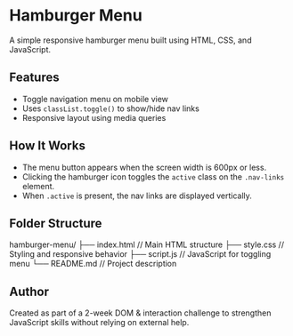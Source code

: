 # Hamburger Menu

A simple responsive hamburger menu built using HTML, CSS, and JavaScript.

## Features

- Toggle navigation menu on mobile view
- Uses `classList.toggle()` to show/hide nav links
- Responsive layout using media queries

## How It Works

- The menu button appears when the screen width is 600px or less.
- Clicking the hamburger icon toggles the `active` class on the `.nav-links` element.
- When `.active` is present, the nav links are displayed vertically.

## Folder Structure

hamburger-menu/
├── index.html // Main HTML structure
├── style.css // Styling and responsive behavior
├── script.js // JavaScript for toggling menu
└── README.md // Project description

## Author

Created as part of a 2-week DOM & interaction challenge to strengthen JavaScript skills without relying on external help.
